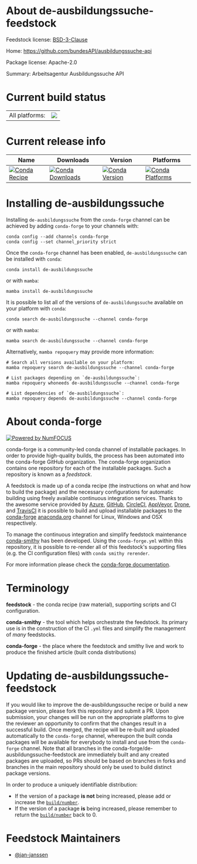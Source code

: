 About de-ausbildungssuche-feedstock
===================================

Feedstock license: [BSD-3-Clause](https://github.com/conda-forge/de-ausbildungssuche-feedstock/blob/main/LICENSE.txt)

Home: https://github.com/bundesAPI/ausbildungssuche-api

Package license: Apache-2.0

Summary: Arbeitsagentur Ausbildungssuche API

Current build status
====================


<table><tr><td>All platforms:</td>
    <td>
      <a href="https://dev.azure.com/conda-forge/feedstock-builds/_build/latest?definitionId=17515&branchName=main">
        <img src="https://dev.azure.com/conda-forge/feedstock-builds/_apis/build/status/de-ausbildungssuche-feedstock?branchName=main">
      </a>
    </td>
  </tr>
</table>

Current release info
====================

| Name | Downloads | Version | Platforms |
| --- | --- | --- | --- |
| [![Conda Recipe](https://img.shields.io/badge/recipe-de--ausbildungssuche-green.svg)](https://anaconda.org/conda-forge/de-ausbildungssuche) | [![Conda Downloads](https://img.shields.io/conda/dn/conda-forge/de-ausbildungssuche.svg)](https://anaconda.org/conda-forge/de-ausbildungssuche) | [![Conda Version](https://img.shields.io/conda/vn/conda-forge/de-ausbildungssuche.svg)](https://anaconda.org/conda-forge/de-ausbildungssuche) | [![Conda Platforms](https://img.shields.io/conda/pn/conda-forge/de-ausbildungssuche.svg)](https://anaconda.org/conda-forge/de-ausbildungssuche) |

Installing de-ausbildungssuche
==============================

Installing `de-ausbildungssuche` from the `conda-forge` channel can be achieved by adding `conda-forge` to your channels with:

```
conda config --add channels conda-forge
conda config --set channel_priority strict
```

Once the `conda-forge` channel has been enabled, `de-ausbildungssuche` can be installed with `conda`:

```
conda install de-ausbildungssuche
```

or with `mamba`:

```
mamba install de-ausbildungssuche
```

It is possible to list all of the versions of `de-ausbildungssuche` available on your platform with `conda`:

```
conda search de-ausbildungssuche --channel conda-forge
```

or with `mamba`:

```
mamba search de-ausbildungssuche --channel conda-forge
```

Alternatively, `mamba repoquery` may provide more information:

```
# Search all versions available on your platform:
mamba repoquery search de-ausbildungssuche --channel conda-forge

# List packages depending on `de-ausbildungssuche`:
mamba repoquery whoneeds de-ausbildungssuche --channel conda-forge

# List dependencies of `de-ausbildungssuche`:
mamba repoquery depends de-ausbildungssuche --channel conda-forge
```


About conda-forge
=================

[![Powered by
NumFOCUS](https://img.shields.io/badge/powered%20by-NumFOCUS-orange.svg?style=flat&colorA=E1523D&colorB=007D8A)](https://numfocus.org)

conda-forge is a community-led conda channel of installable packages.
In order to provide high-quality builds, the process has been automated into the
conda-forge GitHub organization. The conda-forge organization contains one repository
for each of the installable packages. Such a repository is known as a *feedstock*.

A feedstock is made up of a conda recipe (the instructions on what and how to build
the package) and the necessary configurations for automatic building using freely
available continuous integration services. Thanks to the awesome service provided by
[Azure](https://azure.microsoft.com/en-us/services/devops/), [GitHub](https://github.com/),
[CircleCI](https://circleci.com/), [AppVeyor](https://www.appveyor.com/),
[Drone](https://cloud.drone.io/welcome), and [TravisCI](https://travis-ci.com/)
it is possible to build and upload installable packages to the
[conda-forge](https://anaconda.org/conda-forge) [anaconda.org](https://anaconda.org/)
channel for Linux, Windows and OSX respectively.

To manage the continuous integration and simplify feedstock maintenance
[conda-smithy](https://github.com/conda-forge/conda-smithy) has been developed.
Using the ``conda-forge.yml`` within this repository, it is possible to re-render all of
this feedstock's supporting files (e.g. the CI configuration files) with ``conda smithy rerender``.

For more information please check the [conda-forge documentation](https://conda-forge.org/docs/).

Terminology
===========

**feedstock** - the conda recipe (raw material), supporting scripts and CI configuration.

**conda-smithy** - the tool which helps orchestrate the feedstock.
                   Its primary use is in the construction of the CI ``.yml`` files
                   and simplify the management of *many* feedstocks.

**conda-forge** - the place where the feedstock and smithy live and work to
                  produce the finished article (built conda distributions)


Updating de-ausbildungssuche-feedstock
======================================

If you would like to improve the de-ausbildungssuche recipe or build a new
package version, please fork this repository and submit a PR. Upon submission,
your changes will be run on the appropriate platforms to give the reviewer an
opportunity to confirm that the changes result in a successful build. Once
merged, the recipe will be re-built and uploaded automatically to the
`conda-forge` channel, whereupon the built conda packages will be available for
everybody to install and use from the `conda-forge` channel.
Note that all branches in the conda-forge/de-ausbildungssuche-feedstock are
immediately built and any created packages are uploaded, so PRs should be based
on branches in forks and branches in the main repository should only be used to
build distinct package versions.

In order to produce a uniquely identifiable distribution:
 * If the version of a package **is not** being increased, please add or increase
   the [``build/number``](https://docs.conda.io/projects/conda-build/en/latest/resources/define-metadata.html#build-number-and-string).
 * If the version of a package **is** being increased, please remember to return
   the [``build/number``](https://docs.conda.io/projects/conda-build/en/latest/resources/define-metadata.html#build-number-and-string)
   back to 0.

Feedstock Maintainers
=====================

* [@jan-janssen](https://github.com/jan-janssen/)

